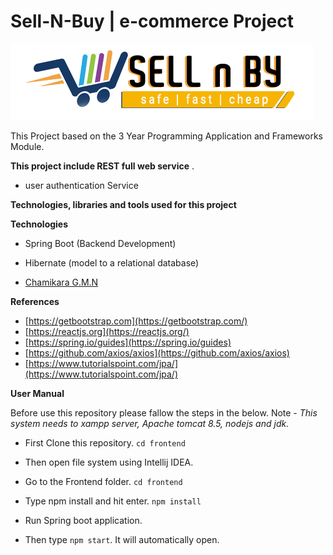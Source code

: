 
# Sell-N-Buy | e-commerce Project 

![enter image description here](https://raw.githubusercontent.com/Dilshan97/SellNBy-e-commerce-system-PAF/master/Frontend/public/assets/img/sellNby.png?token=AGSG26GPD2KXED6OMFXA22C45GTI6)

This Project based on the 3 Year Programming Application and Frameworks Module. 

**This project include REST full web service** .
 - user authentication Service
 

**Technologies, libraries and tools used for this project**

**Technologies**
 - Spring Boot (Backend Development)
 - Hibernate (model to a relational database)
 
 



 - [Chamikara G.M.N](https://github.com/NuwanChamikara)
 

  **References**
 - [https://getbootstrap.com](https://getbootstrap.com/)
 - [https://reactjs.org](https://reactjs.org/)
 - [https://spring.io/guides](https://spring.io/guides)
 - [https://github.com/axios/axios](https://github.com/axios/axios)
 - [https://www.tutorialspoint.com/jpa/](https://www.tutorialspoint.com/jpa/)
	 
 
 **User Manual**
   
 Before use this repository please fallow the steps in the below.
 Note - *This system needs to xampp server, Apache tomcat 8.5, nodejs and jdk.*
    
  - First Clone this repository. 
         `cd frontend`
    
  - Then open file system using Intellij IDEA.
    
  - Go to the Frontend folder. 
          `cd frontend`
    
  - Type npm install and hit enter. 
          `npm install`
	    
  - Run Spring boot application.
	    
  - Then type `npm start`. It will automatically open.
  
  
  
	
